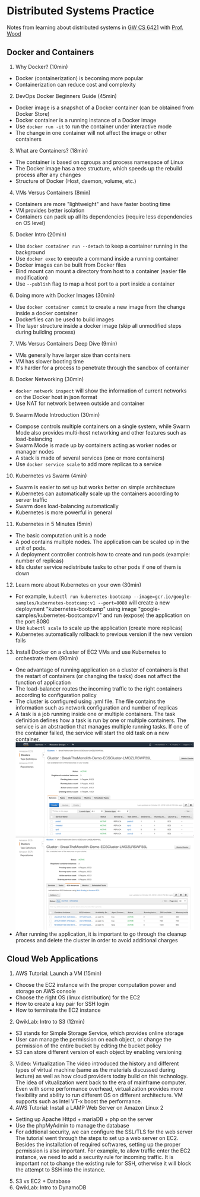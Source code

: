 # Distributed Systems Practice
Notes from learning about distributed systems in [GW CS 6421](https://gwdistsys18.github.io/) with [Prof. Wood](https://faculty.cs.gwu.edu/timwood/)

## Docker and Containers
1. Why Docker? (10min)
* Docker (containerization) is becoming more popular
* Containerization can reduce cost and complexity
2. DevOps Docker Beginners Guide (45min)
* Docker image is a snapshot of a Docker container (can be obtained from Docker Store)
* Docker container is a running instance of a Docker image
* Use `docker run -it` to run the container under interactive mode
* The change in one container will not affect the image or other containers
3. What are Containers? (18min)
* The container is based on cgroups and process namespace of Linux
* The Docker image has a tree structure, which speeds up the rebuild process after any changes
* Structure of Docker (Host, daemon, volume, etc.)
4. VMs Versus Containers (8min)
* Containers are more "lightweight" and have faster booting time
* VM provides better isolation
* Containers can pack up all its dependencies (require less dependencies on OS level)
5. Docker Intro (20min)
* Use `docker container run --detach` to keep a container running in the background
* Use `docker exec` to execute a command inside a running container
* Docker images can be built from Docker files
* Bind mount can mount a directory from host to a container (easier file modification)
* Use `--publish` flag to map a host port to a port inside a container
6. Doing more with Docker Images (30min)
* Use `docker container commit` to create a new image from the change inside a docker container
* Dockerfiles can be used to build images
* The layer structure inside a docker image (skip all unmodified steps during building process)
7. VMs Versus Containers Deep Dive (9min)
* VMs generally have larger size than containers
* VM has slower booting time
* It's harder for a process to penetrate through the sandbox of container
8. Docker Networking (30min)
* `docker network inspect` will show the information of current networks on the Docker host in json format
* Use NAT for network between outside and container
9. Swarm Mode Introduction (30min)
* Compose controls multiple containers on a single system, while Swarm Mode also provides multi-host networking and other features such as load-balancing
* Swarm Mode is made up by containers acting as worker nodes or manager nodes
* A stack is made of several services (one or more containers)
* Use `docker service scale` to add more replicas to a service
10. Kubernetes vs Swarm (4min)
* Swarm is easier to set up but works better on simple architecture
* Kubernetes can automatically scale up the containers according to server traffic
* Swarm does load-balancing automatically
* Kubernetes is more powerful in general
11. Kubernetes in 5 Minutes (5min)
* The basic computation unit is a node
* A pod contains multiple nodes. The application can be scaled up in the unit of pods.
* A deployment controller controls how to create and run pods (example: number of replicas)
* k8s cluster service redistribute tasks to other pods if one of them is down
12. Learn more about Kubernetes on your own (30min)
* For example, `kubectl run kubernetes-bootcamp --image=gcr.io/google-samples/kubernetes-bootcamp:v1 --port=8080` will create a new deployment "kubernetes-bootcamp" using image "google-samples/kubernetes-bootcamp:v1" and run (expose) the application on the port 8080
* Use `kubectl scale` to scale up the application (create more replicas)
* Kubernetes automatically rollback to previous version if the new version fails
13. Install Docker on a cluster of EC2 VMs and use Kubernetes to orchestrate them (90min)
* One advantage of running application on a cluster of containers is that the restart of containers (or changing the tasks) does not affect the function of application
* The load-balancer routes the incoming traffic to the right containers according to configuration policy
* The cluster is configured using .yml file. The file contains the information such as network configuration and number of replicas
* A task is a job running inside one or multiple containers. The task definition defines how a task is run by one or multiple containers. The service is an abstraction that manages multiple running tasks. If one of the container failed, the service will start the old task on a new container.
![Screenshot 1](images/screen2.png)
![Screenshot 2](images/screen3.png)
* After running the application, it is important to go through the cleanup process and delete the cluster in order to avoid additional charges


## Cloud Web Applications
1. AWS Tutorial: Launch a VM (15min)
* Choose the EC2 instance with the proper computation power and storage on AWS console
* Choose the right OS (linux distribution) for the EC2
* How to create a key pair for SSH login
* How to terminate the EC2 instance
2. QwikLab: Intro to S3 (12min)
* S3 stands for Simple Storage Service, which provides online storage
* User can manage the permission on each object, or change the permission of the entire bucket by editing the bucket policy
* S3 can store different version of each object by enabling versioning
3. Video: Virtualization
The video introduced the history and different types of virtual machine (same as the materials discussed during lecture) as well as how cloud providers today build on this technology. The idea of vitualization went back to the era of mainframe computer. Even with some performance overhead, virtualization provides more flexibility and ability to run different OS on different architecture. VM supports such as Intel VT-x boost the performance.
4. AWS Tutorial: Install a LAMP Web Server on Amazon Linux 2
* Setting up Apache Httpd + mariaDB + php on the server
* Use the phpMyAdmin to manage the database
* For addtional security, we can configure the SSL/TLS for the web server
The tutorial went through the steps to set up a web server on EC2. Besides the installation of required softwares, setting up the proper permission is also important. For example, to allow traffic enter the EC2 instance, we need to add a security rule for incoming traffic. It is important not to change the existing rule for SSH, otherwise it will block the attempt to SSH into the instance.
5. S3 vs EC2 + Database
6. QwikLab: Intro to DynamoDB
